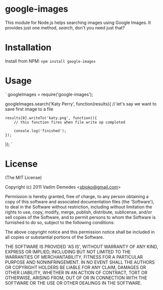 # google-images

This module for Node.js helps searching images using Google Images. It provides just one method, *search*, don't you need just that?

# Installation
Install from NPM:
`npm install google-images`

# Usage

`
googleImages = require('google-images');

googleImages.search('Katy Perry', function(results){
	// let's say we want to save first image to a file
	
	results[0].writeTo('katy.png', function(){
		// this function fires when file write op completed

		console.log('finished');
	});
});
`

# License 

(The MIT License)

Copyright (c) 2011 Vadim Demedes &lt;sbioko@gmail.com&gt;

Permission is hereby granted, free of charge, to any person obtaining
a copy of this software and associated documentation files (the
'Software'), to deal in the Software without restriction, including
without limitation the rights to use, copy, modify, merge, publish,
distribute, sublicense, and/or sell copies of the Software, and to
permit persons to whom the Software is furnished to do so, subject to
the following conditions:

The above copyright notice and this permission notice shall be
included in all copies or substantial portions of the Software.

THE SOFTWARE IS PROVIDED 'AS IS', WITHOUT WARRANTY OF ANY KIND,
EXPRESS OR IMPLIED, INCLUDING BUT NOT LIMITED TO THE WARRANTIES OF
MERCHANTABILITY, FITNESS FOR A PARTICULAR PURPOSE AND NONINFRINGEMENT.
IN NO EVENT SHALL THE AUTHORS OR COPYRIGHT HOLDERS BE LIABLE FOR ANY
CLAIM, DAMAGES OR OTHER LIABILITY, WHETHER IN AN ACTION OF CONTRACT,
TORT OR OTHERWISE, ARISING FROM, OUT OF OR IN CONNECTION WITH THE
SOFTWARE OR THE USE OR OTHER DEALINGS IN THE SOFTWARE.